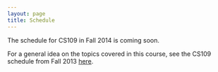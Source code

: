 ```yaml
---
layout: page
title: Schedule
---
```


The schedule for CS109 in Fall 2014 is coming soon. 

For a general idea on the topics covered in this course, see the CS109 schedule from Fall 2013 [here](http://cs109.org/schedule.php). 
